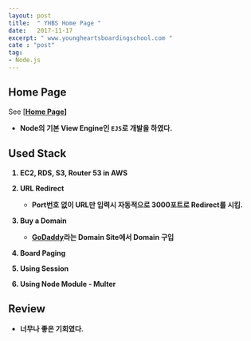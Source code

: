 ```yaml
---
layout: post
title:  " YHBS Home Page "
date:   2017-11-17
excerpt: " www.youngheartsboardingschool.com "
cate : "post"
tag:
- Node.js
---
```

## Home Page

See [<b>[Home Page](www.youngheartsboardingschool.com)<b>]


* Node의 기본 View Engine인 `EJS`로 개발을 하였다.

## Used Stack

1. EC2, RDS, S3, Router 53 in AWS

2. URL Redirect
    - Port번호 없이 URL만 입력시 자동적으로 3000포트로 Redirect를 시킴.

3. Buy a Domain 
    - [GoDaddy](https://godaddy.com/offers/domains?isc=gofhlkr01&countryview=1&currencytype=krw&mkwid=ssrgUfHzc_pcrid_223839091399_pkw_%C3%AA%C2%B3%C2%A0%C3%AB%C2%8C%C2%80%C3%AB%C2%94%C2%94_pmt_e_pdv_c_&gclid=CjwKCAiArrrQBRBbEiwAH_6sNNKHitS-JrHxRN3OOpS-rJy_B8JLy5TRwuJD3l9bDQMfRD7CPIB2ShoCnJ0QAvD_BwE)라는 Domain Site에서 Domain 구입

4. Board Paging

5. Using Session

6. Using Node Module - Multer

## Review

* 너무나 좋은 기회였다.